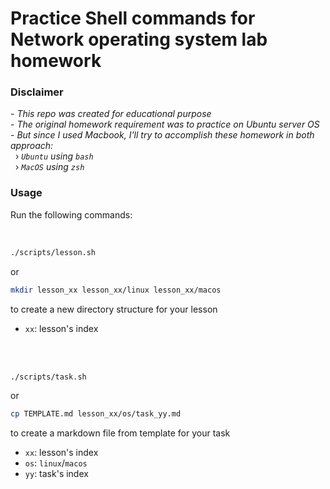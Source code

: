 # Practice Shell commands for Network operating system lab homework

<h3>Disclaimer</h3>

\- *This repo was created for educational purpose* <br/>
\- *The original homework requirement was to practice on Ubuntu server OS* <br/>
\- *But since I used Macbook, I'll try to accomplish these homework in both approach:* <br/>
&nbsp;&nbsp;› *`Ubuntu` using `bash`* <br/>
&nbsp;&nbsp;› *`MacOS` using `zsh`*

<h3>Usage</h3>

Run the following commands:

<br>

```sh
./scripts/lesson.sh
```
or
```sh
mkdir lesson_xx lesson_xx/linux lesson_xx/macos
```
to create a new directory structure for your lesson
- `xx`: lesson's index 
<br>
<br>

```sh
./scripts/task.sh
```
or
```sh
cp TEMPLATE.md lesson_xx/os/task_yy.md
```
to create a markdown file from template for your task
- `xx`: lesson's index
- `os`: `linux`/`macos`
- `yy`: task's index
